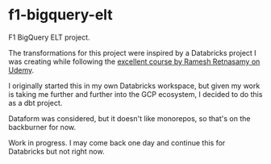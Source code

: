 # f1-bigquery-elt
F1 BigQuery ELT project.

The transformations for this project were inspired by a Databricks project I was creating while following the [excellent course by Ramesh Retnasamy on Udemy](https://www.udemy.com/course/azure-databricks-spark-core-for-data-engineer).

I originally started this in my own Databricks workspace, but given my work is taking me further and further into the GCP ecosystem, I decided to do this as a dbt project.

Dataform was considered, but it doesn't like monorepos, so that's on the backburner for now.

Work in progress. I may come back one day and continue this for Databricks but not right now.